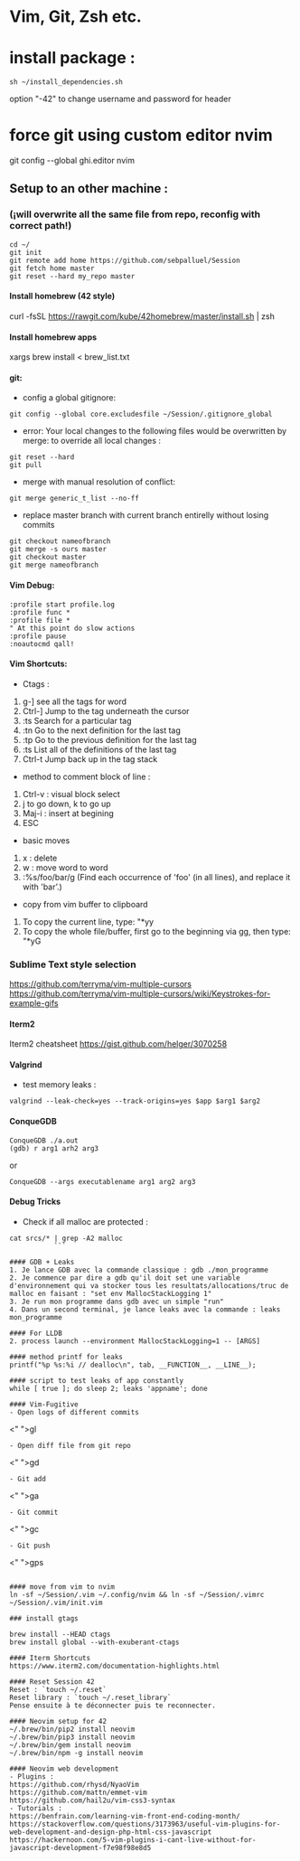 # Vim, Git, Zsh etc.

# install package :
```
sh ~/install_dependencies.sh
```
option "-42" to change username and password for header

# force git using custom editor nvim

git config --global ghi.editor nvim

## Setup to an other machine :
### (¡will overwrite all the same file from repo, reconfig with correct path!)
```
cd ~/
git init
git remote add home https://github.com/sebpalluel/Session
git fetch home master
git reset --hard my_repo master
```
#### Install homebrew (42 style)
curl -fsSL https://rawgit.com/kube/42homebrew/master/install.sh | zsh

#### Install homebrew apps
xargs brew install < brew_list.txt

#### git:
-	config a global gitignore:
```
git config --global core.excludesfile ~/Session/.gitignore_global
```
-	error: Your local changes to the following files would be overwritten by merge:
to override all local changes :
```
git reset --hard
git pull
```
-	merge with manual resolution of conflict:
```
git merge generic_t_list --no-ff
```
-	replace master branch with current branch entirelly without losing commits
```
git checkout nameofbranch
git merge -s ours master
git checkout master
git merge nameofbranch
```
#### Vim Debug:
```
:profile start profile.log
:profile func *
:profile file *
" At this point do slow actions
:profile pause
:noautocmd qall!
```

#### Vim Shortcuts:
-	Ctags :
1. g-] see all the tags for word
2. Ctrl-]	Jump to the tag underneath the cursor
3. :ts <tag> <RET>	Search for a particular tag
4. :tn	Go to the next definition for the last tag
5. :tp	Go to the previous definition for the last tag
6. :ts	List all of the definitions of the last tag
7. Ctrl-t	Jump back up in the tag stack

- method to comment block of line :
1. Ctrl-v : visual block select
2. j to go down, k to go up
3. Maj-i : insert at begining
4. ESC

- basic moves
1. x : delete
2. w : move word to word
3. :%s/foo/bar/g (Find each occurrence of 'foo' (in all lines), and replace it with 'bar’.)

- copy from vim buffer to clipboard
1. To copy the current line, type:
"*yy
2. To copy the whole file/buffer, first go to the beginning via gg, then type:
"*yG

### Sublime Text style selection
https://github.com/terryma/vim-multiple-cursors
https://github.com/terryma/vim-multiple-cursors/wiki/Keystrokes-for-example-gifs

#### Iterm2
Iterm2 cheatsheet https://gist.github.com/helger/3070258

#### Valgrind
-	test memory leaks :
```
valgrind --leak-check=yes --track-origins=yes $app $arg1 $arg2
```

#### ConqueGDB
```
ConqueGDB ./a.out
(gdb) r arg1 arh2 arg3
```
or
```
ConqueGDB --args executablename arg1 arg2 arg3
```
#### Debug Tricks
- Check if all malloc are protected :
```
cat srcs/* | grep -A2 malloc
		   ```

#### GDB + Leaks
1. Je lance GDB avec la commande classique : gdb ./mon_programme
2. Je commence par dire a gdb qu'il doit set une variable d'environnement qui va stocker tous les resultats/allocations/truc de malloc en faisant : "set env MallocStackLogging 1"
3. Je run mon programme dans gdb avec un simple "run"
4. Dans un second terminal, je lance leaks avec la commande : leaks mon_programme

#### For LLDB
2. process launch --environment MallocStackLogging=1 -- [ARGS]

#### method printf for leaks
printf("%p %s:%i // dealloc\n", tab, __FUNCTION__, __LINE__);

#### script to test leaks of app constantly
while [ true ]; do sleep 2; leaks 'appname'; done

#### Vim-Fugitive
- Open logs of different commits
```
<" ">gl 
```
- Open diff file from git repo
```
<" ">gd 
```
- Git add
```
<" ">ga
```
- Git commit
```
<" ">gc
```
- Git push
```
<" ">gps
```

#### move from vim to nvim
ln -sf ~/Session/.vim ~/.config/nvim && ln -sf ~/Session/.vimrc ~/Session/.vim/init.vim

### install gtags

brew install --HEAD ctags
brew install global --with-exuberant-ctags

#### Iterm Shortcuts
https://www.iterm2.com/documentation-highlights.html

#### Reset Session 42
Reset : `touch ~/.reset`
Reset library : `touch ~/.reset_library`
Pense ensuite à te déconnecter puis te reconnecter.

#### Neovim setup for 42
~/.brew/bin/pip2 install neovim
~/.brew/bin/pip3 install neovim
~/.brew/bin/gem install neovim
~/.brew/bin/npm -g install neovim

#### Neovim web development
- Plugins :
https://github.com/rhysd/NyaoVim
https://github.com/mattn/emmet-vim
https://github.com/hail2u/vim-css3-syntax
- Tutorials :
https://benfrain.com/learning-vim-front-end-coding-month/
https://stackoverflow.com/questions/3173963/useful-vim-plugins-for-web-development-and-design-php-html-css-javascript
https://hackernoon.com/5-vim-plugins-i-cant-live-without-for-javascript-development-f7e98f98e8d5



